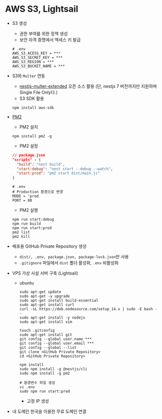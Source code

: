 # AWS S3, Lightsail

- S3 생성
  - 권한 부여를 위한 정책 생성
  - 보안 자격 증명에서 액세스 키 발급
  ```shell
  # .env
  AWS_S3_ACESS_KEY = ***
  AWS_S3_SECRET_KEY = ***
  AWS_S3_REGION = ***
  AWS_S3_BUCKET_NAME = ***
  ```
- S3와 `Multer` 연동

  - [nestjs-multer-extended](https://github.com/jeffminsungkim/nestjs-multer-extended) 오픈 소스 활용 (단, nestjs 7 버전까지만 지원하며 Single File Only다.)
  - S3 SDK 활용

  ```shell
  npm install aws-sdk
  ```

- [PM2](https://github.com/Unitech/pm2)

  - PM2 설치

  ```shell
  npm install pm2 -g
  ```

  - PM2 설정

  ```json
  // package.json
  "scripts" : {
    "build": "nest build",
    "start:debug": "nest start --debug --watch",
    "start:prod": "pm2 start dist/main.js"
  }
  ```

  ```shell
  # .env
  # Production 환경으로 변경
  MODE = 'prod
  PORT = 80
  ```

  - PM2 실행

  ```shell
  npm run start:debug
  npm run build
  npm run start:prod
  pm2 list
  pm2 kill
  ```

- 배포용 GitHub Private Repository 생성

  - `dist/, .env, package.json, package-lock.json`만 사용
  - `.gitignore` 파일에서 `dist` 폴더 활성화, `.env` 비활성화

- VPS 가상 사설 서버 구축 (Lightsail)

  - ubuntu

    ```shell
    sudo apt-get update
    sudo apt-get -y upgrade
    sudo apt-get install build-essential
    sudo apt-get install curl
    curl -sL https://deb.nodesource.com/setup_14.x | sudo -E bash --
    sudo apt-get install -y nodejs
    sudo apt-get install vim

    touch .gitconfig
    sudo apt-get install git
    git config --global user.name ***
    git config --global user.email ***
    git config --global --list
    git clone <GitHub Private Repository>
    cd <GitHub Private Repository>

    npm install
    sudo npm install -g @nestjs/cli
    sudo npm install -g pm2

    # 환경변수 파일 생성
    vi .env
    sudo npm run start:prod
    ```

    - 고정 IP 생성

- 내 도메인 한국을 이용한 무료 도메인 연결

